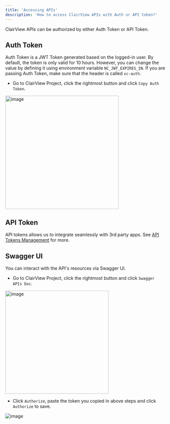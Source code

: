 ```yaml
---
title: 'Accessing APIs'
description: 'How to access ClairView APIs with Auth or API token?'
---
```


ClairView APIs can be authorized by either Auth Token or API Token.

## Auth Token

Auth Token is a JWT Token generated based on the logged-in user. By default, the token is only valid for 10 hours. However, you can change the value by defining it using environment variable `NC_JWT_EXPIRES_IN`. If you are passing Auth Token, make sure that the header is called `xc-auth`.

- Go to ClairView Project, click the rightmost button and click ``Copy Auth Token``.
    
<img width="357" alt="image" src="https://user-images.githubusercontent.com/35857179/194856397-b2e194e8-5ca1-420e-8b46-e1345d1d91d3.png" />

## API Token

API tokens allows us to integrate seamlessly with 3rd party apps. See [API Tokens Management](../setup-and-usages/team-and-auth#api-tokens-management) for more.

## Swagger UI

You can interact with the API's resources via Swagger UI.

- Go to ClairView Project, click the rightmost button and click  ``Swagger APIs Doc``.
  
<img width="325" alt="image" src="https://user-images.githubusercontent.com/35857179/194856535-c81bfc2a-8cdd-41aa-8aa6-9c667c972fa4.png" />

- Click ``Authorize``, paste the token you copied in above steps and click `Authorize` to save.

![image](https://user-images.githubusercontent.com/35857179/164874471-29fc1630-ab99-4c25-8ce2-b41e5415e4be.png)

